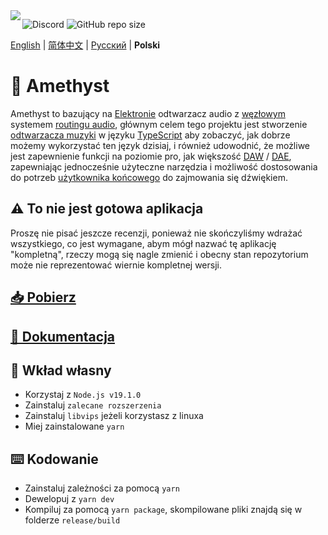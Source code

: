 <img align="left" src="https://media.discordapp.net/attachments/667464431562653706/1025732056124235826/icon.png?width=128&height=128">

![Discord](https://img.shields.io/discord/385387666415550474?label=Discord&logo=discord&style=flat)
![GitHub repo size](https://img.shields.io/github/repo-size/geoxor/amethyst?label=Size)

[English](./README.md) | [简体中文](./README-zh.md) |  [Русский](./README-ru.md) | **Polski**

# 💎 Amethyst 
Amethyst to bazujący na [Elektronie](https://electronjs.org/) odtwarzacz audio z [węzłowym](https://en.wikipedia.org/wiki/Node_graph_architecture) systemem [routingu audio](https://en.wikipedia.org/wiki/Audio_signal_flow), głównym celem tego projektu jest stworzenie [odtwarzacza muzyki](https://en.wikipedia.org/wiki/Media_player_software) w języku [TypeScript](https://www.typescriptlang.org/) aby zobaczyć, jak dobrze możemy wykorzystać ten język dzisiaj, i również udowodnić, że możliwe jest zapewnienie funkcji na poziomie pro, jak większość [DAW](https://en.wikipedia.org/wiki/Digital_audio_workstation) / [DAE](https://en.wikipedia.org/wiki/Audio_editing_software), zapewniając jednocześnie użyteczne narzędzia i możliwość dostosowania do potrzeb [użytkownika końcowego](https://en.wikipedia.org/wiki/End_user) do zajmowania się dźwiękiem.

## ⚠️ To nie jest gotowa aplikacja
Proszę nie pisać jeszcze recenzji, ponieważ nie skończyliśmy wdrażać wszystkiego, co jest wymagane, abym mógł nazwać tę aplikację "kompletną", rzeczy mogą się nagle zmienić i obecny stan repozytorium może nie reprezentować wiernie kompletnej wersji.

## [📥 Pobierz](https://amethyst.pages.dev/pl/installation/package_managers.html)
## [📃 Dokumentacja](https://amethyst.pages.dev/pl/introduction.html)


## 📝 Wkład własny
- Korzystaj z `Node.js v19.1.0`
- Zainstaluj `zalecane rozszerzenia`
- Zainstaluj `libvips` jeżeli korzystasz z linuxa
- Miej zainstalowane `yarn`

## ⌨️ Kodowanie
- Zainstaluj zależności za pomocą `yarn`
- Dewelopuj z `yarn dev`
- Kompiluj za pomocą `yarn package`, skompilowane pliki znajdą się w folderze `release/build`
